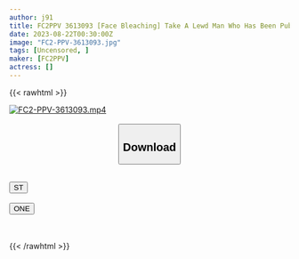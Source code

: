 ```yaml
---
author: j91
title: FC2PPV 3613093 [Face Bleaching] Take A Lewd Man Who Has Been Publicly Recruited And Mix It Up With His Subordinates. We Are Also Considering Renting It As A Processing Tool In A Semi-Permanent Machine That Will Not End Even If Everyone Puts It Out.
date: 2023-08-22T00:30:00Z
image: "FC2-PPV-3613093.jpg"
tags: [Uncensored, ]
maker: [FC2PPV]
actress: []
---
```



{{< rawhtml >}}

<div class="video" data-videoid="P8glYq04Kaibkg">
    <a href="javascript:;">
        <img src="https://my.j91.asia/posts/FC2-PPV-3613093/FC2-PPV-3613093.jpg" width="WIDTH" height="HEIGHT" alt="FC2-PPV-3613093.mp4" loading="lazy">
    </a>
</div>

<script type="text/javascript" src="https://j91.asia/asset/on-demand-st.js"></script>

<br>
  <link rel="stylesheet" href="https://j91.asia/asset/bs5.css">
  
  <center>
  <button class="btn btn-primary" type="button" data-bs-toggle="collapse" data-bs-target=".multi-collapse" aria-expanded="false" aria-controls="multiCollapseExample1 multiCollapseExample2"><h2>Download</h2></button></center>
</p>
<div class="row">
  <div class="col">
    <div class="collapse multi-collapse" id="multiCollapseExample1">
      <div class="card card-body">
	      	      <br>
<div class="buttons">  
<a href="https://streamtape.to/v/P8glYq04Kaibkg"><button class="btn-hover color-3"><i class="fa fa-download"></i> ST</button></a></div>
    </div>
  </div>
</div>
  <div class="col">
    <div class="collapse multi-collapse" id="multiCollapseExample2">
      <div class="card card-body">
	      <br>
<div class="buttons">
    <a href="https://oneupload.to/i6hrjl658sv4"><button class="btn-hover color-9"><i class="fa fa-download"></i> ONE</button></a></div>
<br><br>
      </div>
    </div>
  </div>
</div>

{{< /rawhtml >}}